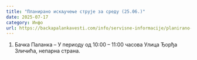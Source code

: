 ```yaml
---
title: "Планирано искључење струје за среду (25.06.)"
date: 2025-07-17
category: Инфо
url: https://backapalankavesti.com/info/servisne-informacije/planirano-iskljucenje-struje-za-sredu-25-06/
---
```


1. Бачка Паланка – У периоду од 10:00 – 11:00 часова
Улица Ђорђа Зличића, непарна страна.
